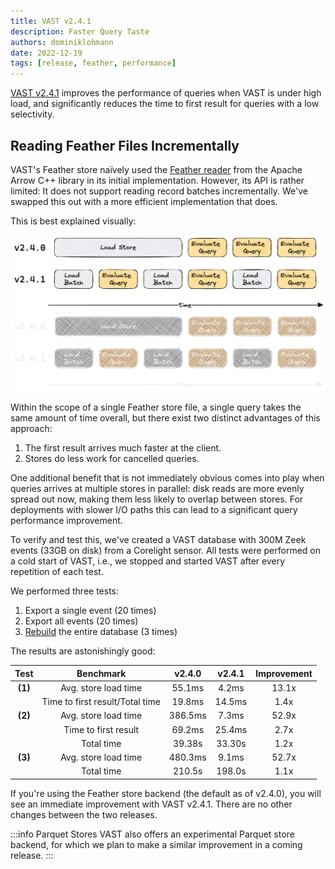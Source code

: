 ```yaml
---
title: VAST v2.4.1
description: Faster Query Taste
authors: dominiklohmann
date: 2022-12-19
tags: [release, feather, performance]
---
```


[VAST v2.4.1][github-vast-release] improves the performance of queries when VAST
is under high load, and significantly reduces the time to first result for
queries with a low selectivity.

[github-vast-release]: https://github.com/tenzir/vast/releases/tag/v2.4.1

<!--truncate-->

## Reading Feather Files Incrementally

VAST's Feather store naïvely used the [Feather reader][feather-reader] from the
Apache Arrow C++ library in its initial implementation. However, its API is
rather limited: It does not support reading record batches incrementally. We've
swapped this out with a more efficient implementation that does.

[feather-reader]: https://github.com/apache/arrow/blob/apache-arrow-10.0.1/cpp/src/arrow/ipc/feather.h#L57-L108

This is best explained visually:

![Incremental Reads](incremental-reads-light.png#gh-light-mode-only)
![Incremental Reads](incremental-reads-dark.png#gh-dark-mode-only)

Within the scope of a single Feather store file, a single query takes the same
amount of time overall, but there exist two distinct advantages of this
approach:
1. The first result arrives much faster at the client.
2. Stores do less work for cancelled queries.

One additional benefit that is not immediately obvious comes into play when
queries arrives at multiple stores in parallel: disk reads are more evenly
spread out now, making them less likely to overlap between stores. For
deployments with slower I/O paths this can lead to a significant query
performance improvement.

To verify and test this, we've created a VAST database with 300M Zeek events
(33GB on disk) from a Corelight sensor. All tests were performed on a cold start
of VAST, i.e., we stopped and started VAST after every repetition of each test.

We performed three tests:
1. Export a single event (20 times)
2. Export all events (20 times)
3. [Rebuild][rebuild-docs] the entire database (3 times)

[rebuild-docs]: /docs/setup/tune#rebuild-partitions

The results are astonishingly good:

|Test|Benchmark|v2.4.0|v2.4.1|Improvement|
|:-:|:-:|:-:|:-:|:-:|
|**(1)**|Avg. store load time|55.1ms|4.2ms|13.1x|
||Time to first result/Total time|19.8ms|14.5ms|1.4x|
|**(2)**|Avg. store load time|386.5ms|7.3ms|52.9x|
||Time to first result|69.2ms|25.4ms|2.7x|
||Total time|39.38s|33.30s|1.2x|
|**(3)**|Avg. store load time|480.3ms|9.1ms|52.7x|
||Total time|210.5s|198.0s|1.1x|

If you're using the Feather store backend (the default as of v2.4.0), you will
see an immediate improvement with VAST v2.4.1. There are no other changes
between the two releases.

:::info Parquet Stores
VAST also offers an experimental Parquet store backend, for which we plan to
make a similar improvement in a coming release.
:::
